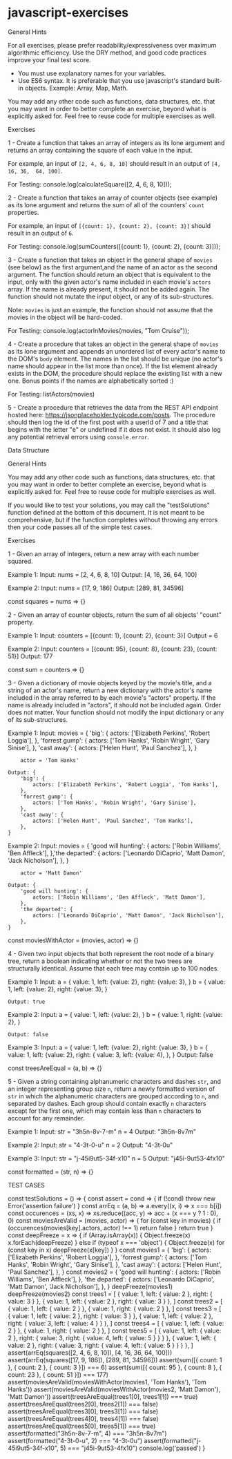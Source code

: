 # javascript-exercises

General Hints

For all exercises, please prefer readability/expressiveness over maximum algorithmic 
efficiency.
Use the DRY method, and good code practices improve your final test score.
 - You must use explanatory names for your variables.
 - Use ES6 syntax.
It is preferable that you use javascript's standard built-in objects.
Example:
Array, Map, Math.

You may add any other code such as functions, data structures, etc. that you may want
in order to better complete an exercise, beyond what is explicitly asked for. Feel free to
reuse code for multiple exercises as well.


Exercises

1 - Create a function that takes an array of integers as its lone argument and returns 
an array containing the square of each value in the input.

For example, an input of `[2, 4, 6, 8, 10]` should result in an output of `[4, 16, 36, 
64, 100]`.

For Testing:
console.log(calculateSquare([2, 4, 6, 8, 10]));


2 - Create a function that takes an array of counter objects (see example) as its lone 
argument and returns the sum of all of the counters' `count` properties.

For example, an input of `[{count: 1}, {count: 2}, {count: 3}]` should result in an 
output of `6`.

For Testing:
console.log(sumCounters([{count: 1}, {count: 2}, {count: 3}]));


3 - Create a function that takes an object in the general shape of `movies` (see below)
as the first argument,and the name of an actor as the second argument. The function 
should return an object that is equivalent to
the input, only with the given actor's name included in each movie's `actors` array. If 
the name is already present, it should not be added again. The function should not 
mutate the input object, or any of its sub-structures.

Note: `movies` is just an example, the function should not assume that the movies in 
the object will be hard-coded.

For Testing:
console.log(actorInMovies(movies, "Tom Cruise"));


4 - Create a procedure that takes an object in the general shape of `movies` as its lone
argument and appends an unordered list of every actor's name to the DOM's `body` 
element.
The names in the list should be unique (no actor's name should appear in the list more 
than once).
If the list element already exists in the DOM, the procedure should replace the existing 
list with a new one.
Bonus points if the names are alphabetically sorted :)

For Testing:
listActors(movies)


5 - Create a procedure that retrieves the data from the REST API endpoint hosted here:
https://jsonplaceholder.typicode.com/posts.
The procedure should then log the id of the first post with a userId of 7 and a title that 
begins with the letter "e" or undefined if it does not exist. It should also log any 
potential retrieval errors using `console.error`.


Data Structure


General Hints

You may add any other code such as functions, data structures, etc. that you may want
in order to better complete an exercise, beyond what is explicitly asked for. Feel free to
reuse code for multiple exercises as well.

If you would like to test your solutions, you may call the "testSolutions" function 
defined at the bottom of this document. It is not meant to be comprehensive, but if the 
function completes without throwing any errors then your code passes all of the simple 
test cases.


Exercises

1 - Given an array of integers, return a new array with each number squared.

Example 1:
    Input: nums = [2, 4, 6, 8, 10]
    Output: [4, 16, 36, 64, 100]

Example 2:
    Input: nums = [17, 9, 186]
    Output: [289, 81, 34596]

const squares = nums => {}


2 - Given an array of counter objects, return the sum of all objects' "count" property.

Example 1:
    Input: counters = [{count: 1}, {count: 2}, {count: 3}]
    Output = 6

Example 2:
    Input: counters = [{count: 95}, {count: 8}, {count: 23}, {count: 51}]
    Output: 177

const sum = counters => {}

3 - Given a dictionary of movie objects keyed by the movie's title, and a string of an 
actor's name, return a new dictionary with the actor's name included in the array 
referred to by each movie's "actors" property. If the name is already included in 
"actors", it should not be included again. Order does not matter. Your function should 
not modify the input dictionary or any of its sub-structures.

Example 1:
    Input:
        movies = {
            'big': {
                actors: ['Elizabeth Perkins', 'Robert Loggia'],
            },
            'forrest gump': {
                actors: ['Tom Hanks', 'Robin Wright', 'Gary Sinise'],
            },
            'cast away': {
                actors: ['Helen Hunt', 'Paul Sanchez'],
            },
        }
        
        actor = 'Tom Hanks'

    Output: {
        'big': {
            actors: ['Elizabeth Perkins', 'Robert Loggia', 'Tom Hanks'],
        },
        'forrest gump': {
            actors: ['Tom Hanks', 'Robin Wright', 'Gary Sinise'],
        },
        'cast away': {
            actors: ['Helen Hunt', 'Paul Sanchez', 'Tom Hanks'],
        },
    }

Example 2:
    Input:
        movies = {
            'good will hunting': {
                actors: ['Robin Williams', 'Ben Affleck'],
            },'the departed': {
                actors: ['Leonardo DiCaprio', 'Matt Damon', 'Jack Nicholson'],
            },
        }

        actor = 'Matt Damon'
    
    Output: {
        'good will hunting': {
            actors: ['Robin Williams', 'Ben Affleck', 'Matt Damon'],
        },
        'the departed': {
            actors: ['Leonardo DiCaprio', 'Matt Damon', 'Jack Nicholson'],
        },
    }

const moviesWithActor = (movies, actor) => {}


4 - Given two input objects that both represent the root node of a binary tree, return a 
boolean indicating whether or not the two trees are structurally identical. Assume that 
each tree may contain up to 100 nodes.

Example 1:
    Input:
        a = {
            value: 1,
            left: {value: 2},
            right: {value: 3},
        }
        b = {
            value: 1,
            left: {value: 2},
            right: {value: 3},
        }
    
    Output: true

Example 2:
    Input:
        a = {
            value: 1,
            left: {value: 2},
        }
        b = {
            value: 1,
            right: {value: 2},
        }

    Output: false

Example 3:
    Input:
        a = {
            value: 1,
            left: {value: 2},
            right: {value: 3},
        }
        b = {
            value: 1,
            left: {value: 2},
            right: {
                value: 3,
                left: {value: 4},
            },
        }
    Output: false

const treesAreEqual = (a, b) => {}


5 - Given a string containing alphanumeric characters and dashes `str`, and an integer 
representing group size `n`, return a newly formatted version of `str` in which the 
alphanumeric characters are grouped according to `n`, and separated by dashes. Each 
group should contain exactly `n` characters except for the first one, which may contain
less than `n` characters to account for any remainder.

Example 1:
    Input:
        str = "3h5n-8v-7-m"
        n = 4
    Output: "3h5n-8v7m"

Example 2:
    Input:
        str = "4-3t-0-u"
        n = 2
    Output: "4-3t-0u"

Example 3:
    Input:
        str = "j-45i9ut5-34f-x10"
        n = 5
    Output: "j45i-9ut53-4fx10"

const formatted = (str, n) => {}

TEST CASES

const testSolutions = () => {
    const assert = cond => {
        if (!cond) throw new Error('assertion failure')
    }
    const arrEq = (a, b) => a.every((x, i) => x === b[i])
    const occurences = (xs, x) => xs.reduce((acc, y) => acc + (x === y ? 1 : 0), 0)
    const moviesAreValid = (movies, actor) => {
        for (const key in movies) {
            if (occurences(movies[key].actors, actor) !== 1) return false
        }
        return true
    }
    const deepFreeze = x => {
        if (Array.isArray(x)) {
            Object.freeze(x)
            x.forEach(deepFreeze)
        }
        else if (typeof x === 'object') {
            Object.freeze(x)
            for (const key in x) deepFreeze(x[key])
        }
    }
    const movies1 = {
        'big': {
            actors: ['Elizabeth Perkins', 'Robert Loggia'],
        },
        'forrest gump': {
            actors: ['Tom Hanks', 'Robin Wright', 'Gary Sinise'],
        },
        'cast away': {
            actors: ['Helen Hunt', 'Paul Sanchez'],
        },
    }
    const movies2 = {
        'good will hunting': {
            actors: ['Robin Williams', 'Ben Affleck'],
        },
        'the departed': {
            actors: ['Leonardo DiCaprio', 'Matt Damon', 'Jack Nicholson'],
        },
    }
    deepFreeze(movies1)
    deepFreeze(movies2)
    const trees1 = [
        { value: 1, left: { value: 2 }, right: { value: 3 } },
        { value: 1, left: { value: 2 }, right: { value: 3 } },
    ]
    const trees2 = [
        { value: 1, left: { value: 2 } },
        { value: 1, right: { value: 2 } },
    ]
    const trees3 = [
        { value: 1, left: { value: 2 }, right: { value: 3 } },
        { value: 1, left: { value: 2 }, right: { value: 3, left: { value: 4 } } },
    ]
    const trees4 = [
        { value: 1, left: { value: 2 } },
        { value: 1, right: { value: 2 } },
    ]
    const trees5 = [
        { value: 1, left: { value: 2 }, right: { value: 3, right: { value: 4, left: { value: 5 } } } },
        { value: 1, left: { value: 2 }, right: { value: 3, right: { value: 4, left: { value: 5 } } } },
    ]
    assert(arrEq(squares([2, 4, 6, 8, 10]), [4, 16, 36, 64, 100]))
    assert(arrEq(squares([17, 9, 186]), [289, 81, 34596]))
    assert(sum([{ count: 1 }, { count: 2 }, { count: 3 }]) === 6)
    assert(sum([{ count: 95 }, { count: 8 }, { count: 23 }, { count: 51 }]) === 177)
    assert(moviesAreValid(moviesWithActor(movies1, 'Tom Hanks'), 'Tom Hanks'))
    assert(moviesAreValid(moviesWithActor(movies2, 'Matt Damon'), 'Matt Damon'))
    assert(treesAreEqual(trees1[0], trees1[1]) === true)
    assert(treesAreEqual(trees2[0], trees2[1]) === false)
    assert(treesAreEqual(trees3[0], trees3[1]) === false)
    assert(treesAreEqual(trees4[0], trees4[1]) === false)
    assert(treesAreEqual(trees5[0], trees5[1]) === true)
    assert(formatted("3h5n-8v-7-m", 4) === "3h5n-8v7m")
    assert(formatted("4-3t-0-u", 2) === "4-3t-0u")
    assert(formatted("j-45i9ut5-34f-x10", 5) === "j45i-9ut53-4fx10")
    console.log('passed')
}